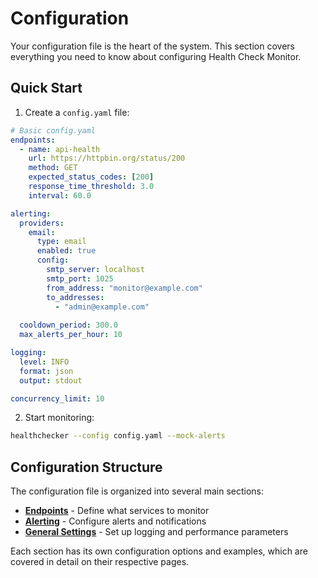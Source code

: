 # Configuration

Your configuration file is the heart of the system. This section covers everything you need to know about configuring Health Check Monitor.

## Quick Start

1. Create a `config.yaml` file:

```yaml
# Basic config.yaml
endpoints:
  - name: api-health
    url: https://httpbin.org/status/200
    method: GET
    expected_status_codes: [200]
    response_time_threshold: 3.0
    interval: 60.0

alerting:
  providers:
    email:
      type: email
      enabled: true
      config:
        smtp_server: localhost
        smtp_port: 1025
        from_address: "monitor@example.com"
        to_addresses:
          - "admin@example.com"
  
  cooldown_period: 300.0
  max_alerts_per_hour: 10

logging:
  level: INFO
  format: json
  output: stdout

concurrency_limit: 10
```

2. Start monitoring:

```bash
healthchecker --config config.yaml --mock-alerts
```

## Configuration Structure

The configuration file is organized into several main sections:

- **[Endpoints](endpoints.md)** - Define what services to monitor
- **[Alerting](alerting.md)** - Configure alerts and notifications
- **[General Settings](general.md)** - Set up logging and performance parameters

Each section has its own configuration options and examples, which are covered in detail on their respective pages.